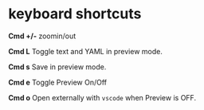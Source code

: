 # keyboard shortcuts

**Cmd +/-** zoomin/out

**Cmd L** Toggle text and YAML in preview mode.

**Cmd s** Save in preview mode.

**Cmd e** Toggle Preview On/Off

**Cmd o** Open externally with `vscode` when Preview is OFF.
